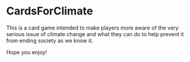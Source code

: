 # CardsForClimate

This is a card game intended to make players more aware of the very serious issue of climate change and what they can do to help prevent it from
ending society as we know it.

Hope you enjoy!